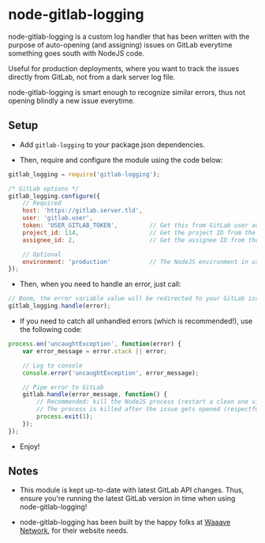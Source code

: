 node-gitlab-logging
===================

node-gitlab-logging is a custom log handler that has been written with the purpose of auto-opening (and assigning) issues on GitLab everytime something goes south with NodeJS code.

Useful for production deployments, where you want to track the issues directly from GitLab, not from a dark server log file.

node-gitlab-logging is smart enough to recognize similar errors, thus not opening blindly a new issue everytime.

## Setup

* Add `gitlab-logging` to your package.json dependencies.

* Then, require and configure the module using the code below:

```javascript
gitlab_logging = require('gitlab-logging');

/* GitLab options */
gitlab_logging.configure({
    // Required
    host: 'https://gitlab.server.tld',
    user: 'gitlab.user',
    token: 'USER_GITLAB_TOKEN',         // Get this from GitLab user account information
    project_id: 114,                    // Get the project ID from the DB
    assignee_id: 2,                     // Get the assignee ID from the DB (optional, you can drop this parameter)

    // Optional
    environment: 'production'           // The NodeJS environment in use, useful when you pre-process the NODE_ENV value
});
```

* Then, when you need to handle an error, just call:

```javascript
// Boom, the error variable value will be redirected to your GitLab issues tracker!
gitlab_logging.handle(error);
```

* If you need to catch all unhandled errors (which is recommended!), use the following code:

```javascript
process.on('uncaughtException', function(error) {
    var error_message = error.stack || error;

    // Log to console
    console.error('uncaughtException', error_message);

    // Pipe error to GitLab
    gitlab.handle(error_message, function() {
        // Recommended: kill the NodeJS process (restart a clean one via forever)
        // The process is killed after the issue gets opened (respectfully of network delays)
        process.exit(1);
    });
});
```

* Enjoy!

## Notes

* This module is kept up-to-date with latest GitLab API changes. Thus, ensure you're running the latest GitLab version in time when using node-gitlab-logging!

* node-gitlab-logging has been built by the happy folks at [Waaave Network](https://waaave.com/), for their website needs.
